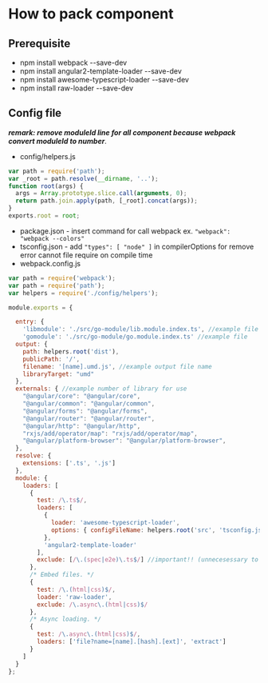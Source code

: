 # How to pack component

## Prerequisite

- npm install webpack --save-dev
- npm install angular2-template-loader --save-dev
- npm install awesome-typescript-loader --save-dev
- npm install raw-loader --save-dev

## Config file
**_remark: remove moduleId line for all component because webpack convert moduleId to number_**.
- config/helpers.js

```js
var path = require('path');
var _root = path.resolve(__dirname, '..');
function root(args) {
  args = Array.prototype.slice.call(arguments, 0);
  return path.join.apply(path, [_root].concat(args));
}
exports.root = root;
```
- package.json - insert command for call webpack ex. `"webpack": "webpack --colors"`
- tsconfig.json - add `"types": [ "node" ]` in compilerOptions for remove error cannot file require on compile time
- webpack.config.js

```js
var path = require('webpack');
var path = require('path');
var helpers = require('./config/helpers');

module.exports = {

  entry: {
    'libmodule': './src/go-module/lib.module.index.ts', //example file
    'gomodule': './src/go-module/go.module.index.ts' //example file
  output: {
    path: helpers.root('dist'),
    publicPath: '/',
    filename: '[name].umd.js', //example output file name
    libraryTarget: "umd"
  },
  externals: { //example number of library for use
    "@angular/core": "@angular/core",
    "@angular/common": "@angular/common",
    "@angular/forms": "@angular/forms",
    "@angular/router": "@angular/router",
    "@angular/http": "@angular/http",
    "rxjs/add/operator/map": "rxjs/add/operator/map",
    "@angular/platform-browser": "@angular/platform-browser",
  },
  resolve: {
    extensions: ['.ts', '.js']
  },
  module: {
    loaders: [
      {
        test: /\.ts$/,
        loaders: [
          {
            loader: 'awesome-typescript-loader',
            options: { configFileName: helpers.root('src', 'tsconfig.json') } //point to your tsconfig.json file
          }, 
          'angular2-template-loader'
        ],
        exclude: [/\.(spec|e2e)\.ts$/] //important!! (unnecesessary to compile when pack)
      },
      /* Embed files. */
      { 
        test: /\.(html|css)$/, 
        loader: 'raw-loader',
        exclude: /\.async\.(html|css)$/
      },
      /* Async loading. */
      {
        test: /\.async\.(html|css)$/, 
        loaders: ['file?name=[name].[hash].[ext]', 'extract']
      }
    ]
  }
};
```